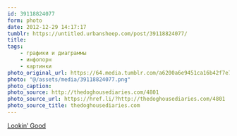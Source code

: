 ```yaml
---
id: 39118824077
form: photo
date: 2012-12-29 14:17:17
tumblr: https://untitled.urbansheep.com/post/39118824077/
title:
tags:
    - графики и диаграммы
    - инфопорн
    - картинки
photo_original_url: https://64.media.tumblr.com/a6200a6e9451ca16b42f7e7c900fd150/tumblr_mfsf8ugg6n1qz4wzio1_1280.png
photo: "@/assets/media/39118824077.png"
photo_caption:
photo_source: http://thedoghousediaries.com/4801
photo_source_url: https://href.li/?http://thedoghousediaries.com/4801
photo_source_title: thedoghousediaries.com
---
```


<p><a href="http://thedoghousediaries.com/4801">Lookin’ Good</a></p>
